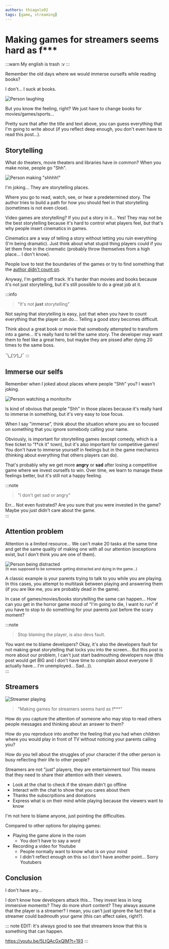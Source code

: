 ```yaml
---
authors: thiagola92
tags: [game, streaming]
---
```


# Making games for streamers seems hard as f***

:::warn
My english is trash :v
:::

Remember the old days where we would immerse ourselfs while reading books?  

I don't... I suck at books.  

![Person laughing](haha.svg)  

But you know the feeling, right? We just have to change books for movies/games/sports...  

Pretty sure that after the title and text above, you can guess everything that I'm going to write about (if you reflect deep enough, you don't even have to read this post...).  

## Storytelling

What do theaters, movie theaters and libraries have in common? When you make noise, people go "Shh".  

![Person making "shhhh!"](shh.svg)  

I'm joking... They are storytelling places.  

Where you go to read, watch, see, or hear a predetermined story. The author tries to build a path for how you should feel in that storytelling (sometimes is not even close).  

Video games are storytelling? If you put a story in it... Yes! They may not be the best storytelling because it's hard to control what players feel, but that's why people insert cinematics in games. 

Cinematics are a way of telling a story without letting you ruin everything (I'm being dramatic). Just think about what stupid thing players could if you let them free in the cinematic (probably throw themselves from a high place... I don't know).  

People love to test the boundaries of the games or try to find something that the [author didn't count on](https://www.youtube.com/watch?v=lZXCgZZn6jg).  

Anyway, I'm getting off track. It's harder than movies and books because it's not just storytelling, but it's still possible to do a great job at it.  

:::info
> "It's not **just** storytelling"

Not saying that storytelling is easy, just that when you have to count everything that the player can do... Telling a good story becomes difficult.  

Think about a great book or movie that somebody attempted to transform into a game... It's really hard to tell the same story. The developer may want them to feel like a great hero, but maybe they are pissed after dying 20 times to the same boss.  

¯\\\_(ツ)\_/¯
:::

## Immerse our selfs

Remember when I joked about places where people "Shh" you? I wasn't joking.  

![Person watching a monitor/tv](watching.svg)  

Is kind of obvious that people "Shh" in those places because it's really hard to immerse in something, but it's very easy to lose focus.  

When I say "immerse", think about the situation where you are so focused on something that you ignore somebody calling your name.  

Obviously, is important for storytelling games (except comedy, which is a free ticket to "f*ck it" town), but it's also important for competitive games! You don't have to immerse yourself in feelings but in the game mechanics (thinking about everything that others players can do).  

That's probably why we get more **angry** or **sad** after losing a competitive game where we invest ourselfs to win. Over time, we learn to manage these feelings better, but it's still not a happy feeling.    

:::note
> "I don't get sad or angry"

Err... Not even fustrated? Are you sure that you were invested in the game? Maybe you just didn't care about the game.  
:::

## Attention problem

Attention is a limited resource... We can't make 20 tasks at the same time and get the same quality of making one with all our attention (exceptions exist, but I don't think you are one of them).  

![Person being distracted](attention.svg)  
<sub>(It was supposed to be someone getting distracted and dying in the game...)</sub>  

A classic example is your parents trying to talk to you while you are playing. In this cases, you attempt to multitask between playing and answering them (if you are like me, you are probably dead in the game).  

In case of games/movies/books storytelling the same can happen... How can you get in the horror game mood of "I'm going to die, I want to run" if you have to stop to do something for your parents just before the scary moment?  

:::note
> Stop blaming the player, is also devs fault.

You want me to blame developers? Okay, it's also the developers fault for not making great storytelling that locks you into the screen... But this post is more about our problem, I can't just start badmouthing developers now (this post would get BIG and I don't have time to complain about everyone (I actually have... I'm unemployed... Sad...)).  
:::

## Streamers

![Streamer playing](streamer.svg)

> "Making games for streamers seems hard as f***"

How do you capture the attention of someone who may stop to read others people messages and thinking about an answer to them?  

How do you reproduce into another the feeling that you had when children where you would play in front of TV without noticing your parents calling you?  

How do you tell about the struggles of your character if the other person is busy reflecting their life to other people?  

Streamers are not "just" players, they are entertainment too! This means that they need to share their attention with their viewers.  

- Look at the chat to check if the stream didn't go offline
- Interact with the chat to show that you cares about them
- Thanks the subscrpitions and donations
- Express what is on their mind while playing because the viewers want to know

I'm not here to blame anyone, just pointing the difficulties.  

Compared to other options for playing games:  

- Playing the game alone in the room
    - You don't have to say a word
- Recording a video for Youtube
    - People normally want to know what is on your mind
    - I didn't reflect enough on this so I don't have another point... Sorry Youtubers

## Conclusion

I don't have any...  

I don't know how developers attack this... They invest less in long immersive moments? They do more short content? They always assume that the player is a streamer? I mean, you can't just ignore the fact that a streamer could badmouth your game (this can affect sales, right?).  

::: note
EDIT: It's always good to see that streamers know that this is something that can happen.  

https://youtu.be/5LtQAcGxQlM?t=193
:::